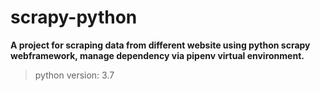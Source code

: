 # scrapy-python

**A project for scraping data from different website using python scrapy webframework, 
manage dependency via pipenv virtual environment.**

>python version: 3.7
